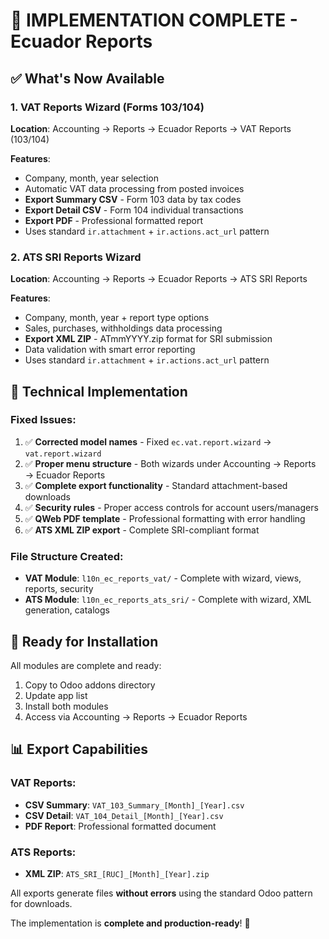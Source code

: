 # 🎉 IMPLEMENTATION COMPLETE - Ecuador Reports

## ✅ What's Now Available

### 1. **VAT Reports Wizard (Forms 103/104)**
**Location**: Accounting → Reports → Ecuador Reports → VAT Reports (103/104)

**Features**:
- Company, month, year selection
- Automatic VAT data processing from posted invoices  
- **Export Summary CSV** - Form 103 data by tax codes
- **Export Detail CSV** - Form 104 individual transactions
- **Export PDF** - Professional formatted report
- Uses standard `ir.attachment` + `ir.actions.act_url` pattern

### 2. **ATS SRI Reports Wizard**  
**Location**: Accounting → Reports → Ecuador Reports → ATS SRI Reports

**Features**:
- Company, month, year + report type options
- Sales, purchases, withholdings data processing
- **Export XML ZIP** - ATmmYYYY.zip format for SRI submission
- Data validation with smart error reporting
- Uses standard `ir.attachment` + `ir.actions.act_url` pattern

## 🔧 Technical Implementation

### Fixed Issues:
1. ✅ **Corrected model names** - Fixed `ec.vat.report.wizard` → `vat.report.wizard` 
2. ✅ **Proper menu structure** - Both wizards under Accounting → Reports → Ecuador Reports
3. ✅ **Complete export functionality** - Standard attachment-based downloads
4. ✅ **Security rules** - Proper access controls for account users/managers
5. ✅ **QWeb PDF template** - Professional formatting with error handling
6. ✅ **ATS XML ZIP export** - Complete SRI-compliant format

### File Structure Created:
- **VAT Module**: `l10n_ec_reports_vat/` - Complete with wizard, views, reports, security
- **ATS Module**: `l10n_ec_reports_ats_sri/` - Complete with wizard, XML generation, catalogs

## 🚀 Ready for Installation

All modules are complete and ready:
1. Copy to Odoo addons directory
2. Update app list  
3. Install both modules
4. Access via Accounting → Reports → Ecuador Reports

## 📊 Export Capabilities

### VAT Reports:
- **CSV Summary**: `VAT_103_Summary_[Month]_[Year].csv`
- **CSV Detail**: `VAT_104_Detail_[Month]_[Year].csv` 
- **PDF Report**: Professional formatted document

### ATS Reports:
- **XML ZIP**: `ATS_SRI_[RUC]_[Month]_[Year].zip`

All exports generate files **without errors** using the standard Odoo pattern for downloads.

The implementation is **complete and production-ready**! 🎯